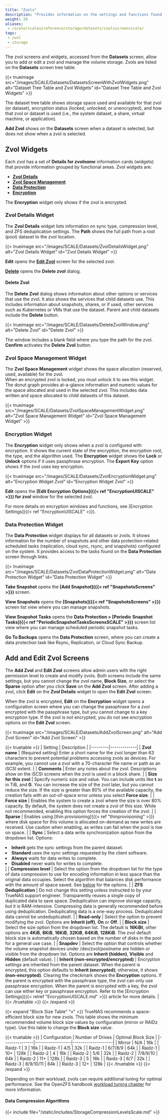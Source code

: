 ```yaml
---
title: "Zvols"
description: "Provides information on the settings and functions found on the Zvol screens and widgets."
weight: 20
aliases:
 - /scale/scaleuireference/storage/datasets/zvolsscreensscale/
tags:
 - zvol
 - storage
---
```


The zvol screens and widgets, accessed from the **Datasets** screen, allow you to add or edit a zvol and manage the volume storage.
Zvols are listed on the **Datasets** screen tree table.

{{< trueimage src="/images/SCALE/Datasets/DatasetsScreenWithZvolWidgets.png" alt="Dataset Tree Table and Zvol Widgets" id="Dataset Tree Table and Zvol Widgets" >}}

The dataset tree table shows storage space used and available for that zvol (or dataset), encryption status (locked, unlocked, or unencrypted), and how that zvol or dataset is used (i.e., the system dataset, a share, virtual machine, or application).

**Add Zvol** shows on the **Datasets** screen when a dataset is selected, but does not show when a zvol is selected. 

## Zvol Widgets

Each zvol has a set of **Details for *zvolname*** information cards (widgets) that provide information grouped by functional areas.
Zvol widgets are:
* **[Zvol Details](#zvol-details-widget)**
* **[Zvol Space Management](#zvol-space-management-widget)**
* **[Data Protection](#data-protection-widget)**
* **[Encryption](#encryption-widget)**

The **Encryption** widget only shows if the zvol is encrypted.

### Zvol Details Widget

The **Zvol Details** widget lists information on sync type, compression level, and ZFS deduplication settings. The **Path** shows the full path from a root (pool) dataset to the zvol location.

{{< trueimage src="/images/SCALE/Datasets/ZvolDetailsWidget.png" alt="Zvol Details Widget" id="Zvol Details Widget" >}}

**Edit** opens the **[Edit Zvol](#add-and-edit-zvol-screens)** screen for the selected zvol.

**[Delete](#delete-dataset)** opens the **Delete zvol** dialog.

#### Delete Zvol

The **Delete Zvol** dialog shows information about other options or services that use the zvol. It also shows the services that child datasets use.
This includes information about snapshots, shares, or if used, other services such as Kubernetes or VMs that use the dataset.
Parent and child datasets include the **Delete** button.

{{< trueimage src="/images/SCALE/Datasets/DeleteZvolWindow.png" alt="Delete Zvol" id="Delete Zvol" >}}

The window includes a blank field where you type the path for the zvol.
**Confirm** activates the **Delete Zvol** button.

### Zvol Space Management Widget

The **Zvol Space Management** widget shows the space allocation (reserved, used, available) for the zvol.  
When an encrypted zvol is locked, you must unlock it to see this widget.
The donut graph provides at-a-glance information and numeric values for the space allocated and used in the selected zvol.
This includes data written and space allocated to child datasets of this dataset.

{{< trueimage src="/images/SCALE/Datasets/ZvolSpaceManagementWidget.png" alt="Zvol Space Management Widget" id="Zvol Space Management Widget" >}}

### Encryption Widget

The **Encryption** widget only shows when a zvol is configured with encryption.
It shows the current state of the encryption, the encryption root, the type, and the algorithm used.
The **Encryption** widget shows the **Lock** or **Unlock** options if it uses passphrase encryption.
The **Export Key** option shows if the zvol uses key encryption.

{{< trueimage src="/images/SCALE/Datasets/ZvolEncryptionWidget.png" alt="Encryption Widget Zvol" id="Encryption Widget Zvol" >}}

**Edit** opens the **[Edit Encryption Options]({{< ref "EncryptionUISCALE" >}}) for *zvol*** window for the selected zvol.

For more details on encryption windows and functions, see [Encryption Settings]({{< ref "EncryptionUISCALE" >}}).

### Data Protection Widget

The **Data Protection** widget displays for all datasets or zvols.
It shows information for the number of snapshots and other data protection-related scheduled tasks (replication, cloud sync, rsync, and snapshots) configured on the system.
It provides access to the tasks found on the **Data Protection** screen through links.

{{< trueimage src="/images/SCALE/Datasets/ZvolDataProtectionWidget.png" alt="Data Protection Widget" id="Data Protection Widget" >}}

**Take Snapshot** opens the **[Add Snapshot]({{< ref "SnapshotsScreens" >}})** screen.

**View Snapshots** opens the **[Snapshots]({{< ref "SnapshotsScreens" >}})** screen list view where you can manage snapshots.

**View Snapshot Tasks** opens the **Data Protection > [Periodic Snapshot Tasks]({{< ref "PeriodicSnapshotTasksScreensSCALE" >}})** screen list view where you can manage scheduled periodic snapshot tasks.

**Go To Backups** opens the **Data Protection** screen, where you can create a data protection task like Rsync, Replication, or Cloud Sync Backup.

## Add and Edit Zvol Screens

The **Add Zvol** and **Edit Zvol** screens allow admin users with the right permission level to create and modify zvols.
Both screens include the same settings, but you cannot change the zvol name, **Block Size**, or select the **Sparse** option after you click **Save** on the **Add Zvol** screen.
After adding a zvol, click **Edit** on the **Zvol Details** widget to open the **Edit Zvol** screen.

When the zvol is encrypted, **Edit** on the **Encryption** widget opens a configuration screen where you can change the passphrase for a zvol encrypted with the passphrase type, but you cannot change to a key encryption type. If the zvol is not encrypted, you do not see encryption options on the **Edit Zvol** screen.

{{< trueimage src="/images/SCALE/Datasets/AddZvolScreen.png" alt="Add Zvol Screen" id="Add Zvol Screen" >}}

{{< truetable >}}
| Setting | Description |
|---------|-------------|
| **Zvol name** | (Required setting) Enter a short name for the zvol longer than 63 characters to prevent potential problems accessing zvols as devices. For example, you cannot use a zvol with a 70-character file name or path as an iSCSI extent. |
| **Comments** | Enter any notes about the zvol. Descriptions show on the iSCSI screens when the zvol is used in a block share. |
| **Size for this zvol** | Specify numeric size and value. You can include units like **t** as in TiB, and **G**. You can increase the size of the zvol later, but you cannot reduce the size. If the size is greater than 80% of the available capacity, the creation fails with an out-of-space error unless you select **Force size**. |
| **Force size** | Enables the system to create a zvol where the size is over 80% capacity. By default, the system does not create a zvol of this size. While not recommended, enabling this option forces the creation of the zvol. |
| **Sparse** | Enables using [thin provisioning]({{< ref "thinprovisioning" >}}) where disk space for this volume is allocated on-demand as new writes are received. Use caution when enabling, as writes can fail when the pool is low on space. |
| **Sync** | Select a data write synchronization option from the dropdown list. Options: <br><li>**Inherit** gets the sync settings from the parent dataset. <br><li>**Standard** uses the sync settings requested by the client software. <br><li>**Always** waits for data writes to complete. <br><li>**Disabled** never waits for writes to complete.</li> |
| **Compression level** | Select the option from the dropdown list for the type of data compression to use for encoding information in less space than the original data occupies. Select the algorithm that balances disk performance with the amount of space saved. See [below](#data-compression-algorithms) for the options. |
| **ZFS Deduplication** | Do not change this setting unless instructed to by your TrueNAS support engineer. Transparently reuses a single copy of duplicated data to save space. Deduplication can improve storage capacity, but it is RAM-intensive. Compressing data is generally recommended before using deduplication. Deduplicating data is a one-way process. Deduplicated data cannot be undeduplicated!. |
| **Read-only** | Select the option to prevent modifying the zvol. Options are **Inherit (off)**, **On** or **Off**. |
| **Block size** | Select the size option from the dropdown list. The default is **16KiBt**, other options are **4KiB**, **8KiB**, **16KiB**, **32KiB**, **64KiB**, **128KiB**. The zvol default block size is automatically chosen based on the number of disks in the pool for a general use case. |
| **Snapdev** | Select the option that controls whether the volume snapshot devices under /dev/zvol/*poolname* are hidden or visible from the dropdown list. Options are **Inherit (hidden)**, **Visible** and **Hidden** (default value). |
| **Inherit (non-encrypted/encrypted)** | Encryption settings are inherited from the parent dataset. When the parent is encrypted, this option defaults to **Inherit (encrypted)**; otherwise, it shows **(non-encrypted)**. Clearing the checkmark shows the **Encryption** options. If the parent is encrypted with the passphrase type, the zvol can only use passphrase encryption. When the parent is encrypted with a key, the zvol can use either key or passphrase encryption. Refer to the [Encryption Settings]({{< relref "EncryptionUISCALE.md" >}}) article for more details. |
{{< /truetable >}}
{{< /expand >}}

{{< expand "Block Size Table" "v" >}}
TrueNAS recommends a space-efficient block size for new zvols.
This table shows the minimum recommended volume block size values by configuration (mirror or RAIDz type).
Use this table to change the **Block size** value.

{{< truetable >}}
| Configuration | Number of Drives | Optimal Block Size |
|---------------|------------------|--------------------|
| Mirror | N/A | 16k |
| Raidz-1 | 3 | 16k |
| Raidz-1 | 4/5 | 32k |
| Raidz-1 | 6/7/8/9 | 64k |
| Raidz-1 | 10+ | 128k |
| Raidz-2 | 4 | 16k |
| Raidz-2 | 5/6 | 32k |
| Raidz-2 | 7/8/9/10 | 64k |
| Raidz-2 | 11+ | 128k |
| Raidz-3 | 5 | 16k |
| Raidz-3 | 6/7 | 32k |
| Raidz-3 | 8/9/10/11 | 64k |
| Raidz-3 | 12+ | 128k |
{{< /truetable >}}
{{< /expand >}}

Depending on their workload, zvols can require additional tuning for optimal performance.
See the OpenZFS handbook [workload tuning chapter](https://openzfs.github.io/openzfs-docs/Performance%20and%20Tuning/Workload%20Tuning.html) for more information.

#### Data Compression Algorithms

{{< include file="/static/includes/StorageCompressionLevelsScale.md" >}}
